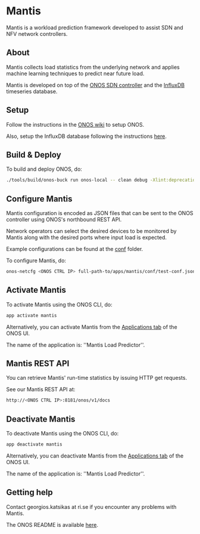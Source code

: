 Mantis
=========
Mantis is a workload prediction framework developed to assist SDN and NFV network controllers.


About
----
Mantis collects load statistics from the underlying network and applies machine learning techniques to predict near future load.

Mantis is developed on top of the [ONOS SDN controller][onos] and the [InfluxDB][influx-db] timeseries database.


Setup
----
Follow the instructions in the [ONOS wiki][onos-wiki] to setup ONOS.

Also, setup the InfluxDB database following the instructions [here][influx-db].


Build & Deploy
----
To build and deploy ONOS, do:
```bash
./tools/build/onos-buck run onos-local -- clean debug -Xlint:deprecation -Xlint:unchecked
```


Configure Mantis
----
Mantis configuration is encoded as JSON files that can be sent to the ONOS controller using ONOS's northbound REST API.

Network operators can select the desired devices to be monitored by Mantis along with the desired ports where input load is expected.

Example configurations can be found at the [conf][mantis-conf] folder.

To configure Mantis, do:
```bash
onos-netcfg <ONOS CTRL IP> full-path-to/apps/mantis/conf/test-conf.json
```


Activate Mantis
----
To activate Mantis using the ONOS CLI, do:
```bash
app activate mantis
```

Alternatively, you can activate Mantis from the [Applications tab][onos-ui-apps] of the ONOS UI.

The name of the application is: ''Mantis Load Predictor''.


Mantis REST API
----
You can retrieve Mantis' run-time statistics by issuing HTTP get requests.

See our Mantis REST API at:
```bash
http://<ONOS CTRL IP>:8181/onos/v1/docs
```


Deactivate Mantis
----
To deactivate Mantis using the ONOS CLI, do:
```bash
app deactivate mantis
```

Alternatively, you can deactivate Mantis from the [Applications tab][onos-ui-apps] of the ONOS UI.

The name of the application is: ''Mantis Load Predictor''.


Getting help
----
Contact georgios.katsikas at ri.se if you encounter any problems with Mantis.

The ONOS README is available [here][onos-readme].

[onos]: https://onosproject.org/
[onos-wiki]: https://wiki.onosproject.org/display/ONOS/Wiki+Home
[onos-ui-apps]: http://127.0.0.1:8181/onos/ui/index.html#/app
[onos-readme]: README.onos.md
[mantis-conf]: ./conf/
[influx-db]: https://github.com/influxdata/influxdb
